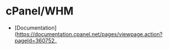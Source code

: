 # cPanel/WHM

- [Documentation](https://documentation.cpanel.net/pages/viewpage.action?pageId=360752_
